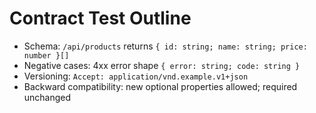# Contract Test Outline

- Schema: `/api/products` returns `{ id: string; name: string; price: number }[]`
- Negative cases: 4xx error shape `{ error: string; code: string }`
- Versioning: `Accept: application/vnd.example.v1+json`
- Backward compatibility: new optional properties allowed; required unchanged

